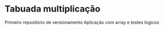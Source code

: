 # Tabuada multiplicação
 Primeiro repositório de versionamento 
Aplicação com array e testes lógicos